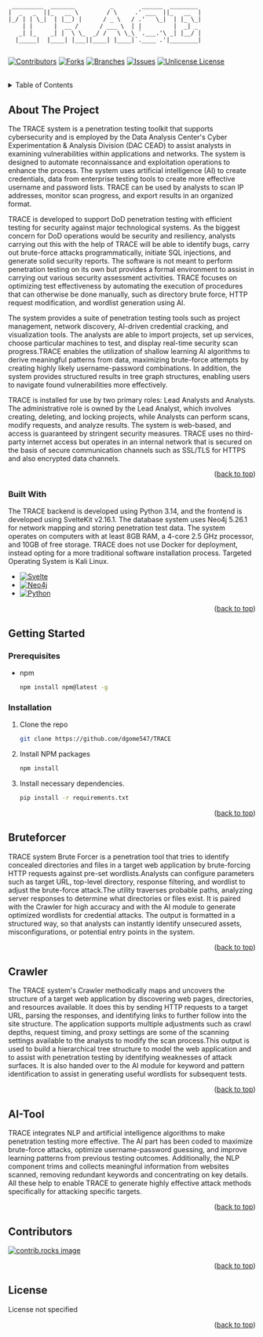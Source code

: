 # 

```
 _________  _______          _        ______  ________  
|  _   _  ||_   __ \        / \     .' ___  ||_   __  | 
|_/ | | \_|  | |__) |      / _ \   / .'   \_|  | |_ \_| 
    | |      |  __ /      / ___ \  | |         |  _| _  
   _| |_    _| |  \ \_  _/ /   \ \_\ `.___.'\ _| |__/ | 
  |_____|  |____| |___||____| |____|`.____ .'|________| 
                                                        

```

<!-- PROJECT SHIELDS -->

[![Contributors][contributors-shield]][contributors-url]
[![Forks][forks-shield]][forks-url]
[![Branches][branches-shield]][branches-url]
[![Issues][issues-shield]][issues-url]
[![Unlicense License][license-shield]][license-url]





<!-- PROJECT LOGO -->
<br />

<div align="center">
  <!-- <a href="">
    <img src="images/logo.png" alt="Logo" width="80" height="80"> -->
  
</div>



<!-- TABLE OF CONTENTS -->
<details>
  <summary>Table of Contents</summary>
  <ol>
    <li>
      <a href="#about-the-project">About The Project</a>
      <ul>
        <li><a href="#built-with">Built With</a></li>
      </ul>
    </li>
    <li>
      <a href="#getting-started">Getting Started</a>
      <ul>
        <li><a href="#prerequisites">Prerequisites</a></li>
        <li><a href="#installation">Installation</a></li>
      </ul>
    </li>
    <li><a href="#bruteforcer">Bruteforcer</a></li>
    <li><a href="#crawler">Crawler</a></li>
    <li><a href="#ai-tool">AI-Tools</a></li>
    <li><a href="#contributors">Contributors</a></li>
    <li><a href="#license">License</a></li>
  </ol>
</details>



<!-- ABOUT THE PROJECT -->
## About The Project

The TRACE system is a penetration testing toolkit that supports cybersecurity and is employed by the Data Analysis Center's Cyber Experimentation & Analysis Division (DAC CEAD) to assist analysts in examining vulnerabilities within applications and networks. The system is designed to automate reconnaissance and exploitation operations to enhance the process. The system uses artificial intelligence (AI) to create credentials, data from enterprise testing tools to create more effective username and password lists. TRACE can be used by analysts to scan IP addresses, monitor scan progress, and export results in an organized format.

TRACE is developed to support DoD penetration testing with efficient testing for security against major technological systems. As the biggest concern for DoD operations would be security and resiliency, analysts carrying out this with the help of TRACE will be able to identify bugs, carry out brute-force attacks programmatically, initiate SQL injections, and generate solid security reports. The software is not meant to perform penetration testing on its own but provides a formal environment to assist in carrying out various security assessment activities. TRACE focuses on optimizing test effectiveness by automating the execution of procedures that can otherwise be done manually, such as directory brute force, HTTP request modification, and wordlist generation using AI.

The system provides a suite of penetration testing tools such as project management, network discovery, AI-driven credential cracking, and visualization tools. The analysts are able to import projects, set up services, choose particular machines to test, and display real-time security scan progress.TRACE enables the utilization of shallow learning AI algorithms to derive meaningful patterns from data, maximizing brute-force attempts by creating highly likely username-password combinations. In addition, the system provides structured results in tree graph structures, enabling users to navigate found vulnerabilities more effectively.

TRACE is installed for use by two primary roles: Lead Analysts and Analysts. The administrative role is owned by the Lead Analyst, which involves creating, deleting, and locking projects, while Analysts can perform scans, modify requests, and analyze results. The system is web-based, and access is guaranteed by stringent security measures. TRACE uses no third-party internet access but operates in an internal network that is secured on the basis of secure communication channels such as SSL/TLS for HTTPS and also encrypted data channels.


<p align="right">(<a href="#">back to top</a>)</p>



### Built With

The TRACE backend is developed using Python 3.14, and the frontend is developed using SvelteKit v2.16.1. The database system uses Neo4j 5.26.1 for network mapping and storing penetration test data. The system operates on computers with at least 8GB RAM, a 4-core 2.5 GHz processor, and 10GB of free storage. TRACE does not use Docker for deployment, instead opting for a more traditional software installation process. Targeted Operating System is Kali Linux.

* [![Svelte][Svelte.dev]][Svelte-url]
* [![Neo4j][Neo4j.com]][Neo4j-url]
* [![Python][Python.com]][Python-url]

<p align="right">(<a href="#">back to top</a>)</p>



<!-- GETTING STARTED -->
## Getting Started

### Prerequisites


* npm
  ```sh
  npm install npm@latest -g
  ```

### Installation

1. Clone the repo
   ```sh
   git clone https://github.com/dgome547/TRACE
   ```
2. Install NPM packages
   ```sh
   npm install
   ```
3. Install necessary dependencies.
   ```sh
   pip install -r requirements.txt
   ```


<p align="right">(<a href="#">back to top</a>)</p>


<!-- Bruteforcer -->
## Bruteforcer

TRACE system Brute Forcer is a penetration tool that tries to identify concealed directories and files in a target web application by brute-forcing HTTP requests against pre-set wordlists.Analysts can configure parameters such as target URL, top-level directory, response filtering, and wordlist to adjust the brute-force attack.The utility traverses probable paths, analyzing server responses to determine what directories or files exist. It is paired with the Crawler for high accuracy and with the AI module to generate optimized wordlists for credential attacks. The output is formatted in a structured way, so that analysts can instantly identify unsecured assets, misconfigurations, or potential entry points in the system.

<p align="right">(<a href="#">back to top</a>)</p>



<!-- Crawler -->
## Crawler
The TRACE system's Crawler methodically maps and uncovers the structure of a target web application by discovering web pages, directories, and resources available. It does this by sending HTTP requests to a target URL, parsing the responses, and identifying links to further follow into the site structure. The application supports multiple adjustments such as crawl depths, request timing, and proxy settings are some of the scanning settings available to the analysts to modify the scan process.This output is used to build a hierarchical tree structure  to model the web application  and to assist with penetration testing by identifying weaknesses of attack surfaces. It is also handed over to the AI module for keyword and pattern identification to assist in generating useful wordlists for subsequent tests.


<p align="right">(<a href="#">back to top</a>)</p>




<!-- AI-Tool -->
## AI-Tool

TRACE integrates NLP and artificial intelligence algorithms to make penetration testing more effective. The AI part has been coded to maximize brute-force attacks, optimize username-password guessing, and improve learning patterns from previous testing outcomes. Additionally, the NLP component trims and collects meaningful information from websites scanned, removing redundant keywords and concentrating on key details. All these help to enable TRACE to generate highly effective attack methods specifically for attacking specific targets.

<p align="right">(<a href="#">back to top</a>)</p>


<!-- CONTRIBUTING -->
## Contributors
<a href="https://github.com/dgome547/TRACE/graphs/contributors">
  <img src="https://contrib.rocks/image?repo=dgome547/TRACE" alt="contrib.rocks image" />
</a>

<p align="right">(<a href="#">back to top</a>)</p>



<!-- LICENSE -->
## License

License not specified 

<p align="right">(<a href="#">back to top</a>)</p>





<!-- MARKDOWN LINKS & IMAGES -->
<!-- https://www.markdownguide.org/basic-syntax/#reference-style-links -->


[contributors-shield]:https://img.shields.io/github/contributors/dgome547/TRACE.svg?style=for-the-badge
[contributors-url]: https://github.com/dgome547/TRACE/graphs/contributors

[forks-shield]: https://img.shields.io/github/forks/dgome547/TRACE.svg?style=for-the-badge
[forks-url]: https://github.com/dgome547/TRACE/forks

[branches-shield]: https://img.shields.io/badge/Branches-2-green?style=for-the-badge
[branches-url]: https://github.com/dgome547/TRACE/branches

[issues-shield]: https://img.shields.io/github/issues/dgome547/TRACE.svg?style=for-the-badge
[issues-url]: https://github.com/dgome547/TRACE/issues 

[license-shield]: https://img.shields.io/github/license/dgome547/TRACE.svg?style=for-the-badge
[license-url]: https://github.com/dgome547/TRACE/blob/master/LICENSE.txt

[Svelte.dev]: https://img.shields.io/badge/Svelte-4A4A55?style=for-the-badge&logo=svelte&logoColor=FF3E00
[Svelte-url]: https://svelte.dev/

[Neo4j.com]:https://img.shields.io/badge/Neo4j-008CC1?style=for-the-badge&logo=neo4j&logoColor=white
[Neo4j-url]: https://neo4j.com

[Python.com]: https://img.shields.io/badge/Python-3776AB?style=for-the-badge&logo=python&logoColor=white
[Python-url]: https://www.python.org